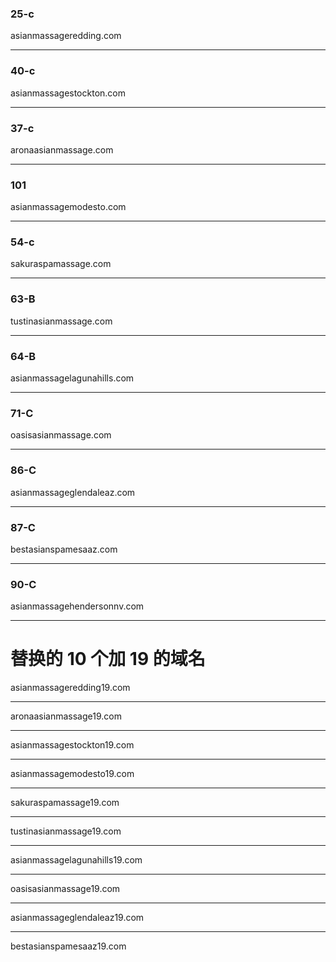### 25-c

asianmassageredding.com

---

### 40-c

asianmassagestockton.com

---

### 37-c

aronaasianmassage.com

---

### 101

asianmassagemodesto.com

---

### 54-c

sakuraspamassage.com

---

### 63-B

tustinasianmassage.com

---

### 64-B

asianmassagelagunahills.com

---

### 71-C

oasisasianmassage.com

---

### 86-C

asianmassageglendaleaz.com

---

### 87-C

bestasianspamesaaz.com

---

### 90-C

asianmassagehendersonnv.com

---

# 替换的 10 个加 19 的域名

asianmassageredding19.com

---

aronaasianmassage19.com

---

asianmassagestockton19.com

---

asianmassagemodesto19.com

---

sakuraspamassage19.com

---

tustinasianmassage19.com

---

asianmassagelagunahills19.com

---

oasisasianmassage19.com

---

asianmassageglendaleaz19.com

---

bestasianspamesaaz19.com
